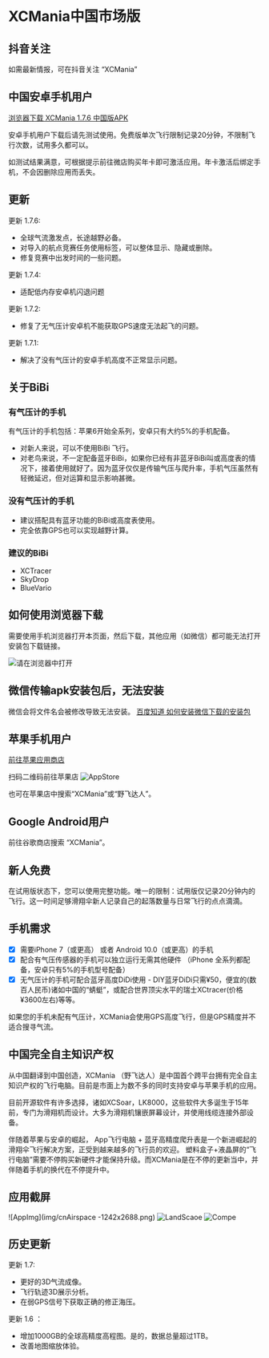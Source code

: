 # XCMania中国市场版

## 抖音关注

如需最新情报，可在抖音关注 “XCMania”


## 中国安卓手机用户

[浏览器下载 XCMania 1.7.6 中国版APK](https://xcm1.s3-ap-southeast-1.amazonaws.com/china/xcm-china.1.7.6.apk)

安卓手机用户下载后请先测试使用。免费版单次飞行限制记录20分钟，不限制飞行次数，试用多久都可以。

如测试结果满意，可根据提示前往微店购买年卡即可激活应用。年卡激活后绑定手机，不会因删除应用而丢失。

## 更新

更新 1.7.6:

- 全球气流激发点，长途越野必备。
- 对导入的航点竞赛任务使用标签，可以整体显示、隐藏或删除。
- 修复竞赛中出发时间的一些问题。


更新 1.7.4:

- 适配低内存安卓机闪退问题

更新 1.7.2:

- 修复了无气压计安卓机不能获取GPS速度无法起飞的问题。

更新 1.7.1:

- 解决了没有气压计的安卓手机高度不正常显示问题。

## 关于BiBi

### 有气压计的手机

有气压计的手机包括：苹果6开始全系列，安卓只有大约5%的手机配备。

- 对新人来说，可以不使用BiBi 飞行。
- 对老鸟来说，不一定配备蓝牙BiBi，如果你已经有非蓝牙BiBi叫或高度表的情况下，接着使用就好了。因为蓝牙仅仅是传输气压与爬升率，手机气压虽然有轻微延迟，但对运算和显示影响甚微。

### 没有气压计的手机

- 建议搭配具有蓝牙功能的BiBi或高度表使用。
- 完全依靠GPS也可以实现越野计算。

### 建议的BiBi

- XCTracer 
- SkyDrop
- BlueVario 

## 如何使用浏览器下载

需要使用手机浏览器打开本页面，然后下载，其他应用（如微信）都可能无法打开安装包下载链接。

![请在浏览器中打开](img/openinbrowser.jpg)

## 微信传输apk安装包后，无法安装
微信会将文件名会被修改导致无法安装。
[百度知道 如何安装微信下载的安装包](https://zhidao.baidu.com/question/305162431448848164.html)

## 苹果手机用户 

[前往苹果应用商店](https://apps.apple.com/cn/app/%E9%87%8E%E9%A3%9E%E8%BE%BE%E4%BA%BA/id1494610953?itsct=apps_box&itscg=30200)

扫码二维码前往苹果店
![AppStore](img/cn-appstore.png)

也可在苹果店中搜索“XCMania”或“野飞达人”。

## Google Android用户

前往谷歌商店搜索 “XCMania”。

## 新人免费

在试用版状态下，您可以使用完整功能。唯一的限制：试用版仅记录20分钟内的飞行。这一时间足够滑翔伞新人记录自己的起落数量与日常飞行的点点滴滴。

## 手机需求

- [x] 需要iPhone 7（或更高） 或者 Android  10.0（或更高）的手机
- [x] 配合有气压传感器的手机可以独立运行无需其他硬件 （iPhone 全系列都配备，安卓只有5%的手机型号配备）
- [x] 无气压计的手机可配合蓝牙高度DiDi使用 - DIY蓝牙DiDi只需¥50，便宜的(数百人民币)诸如中国的“蜻蜓”，或配合世界顶尖水平的瑞士XCtracer(价格¥3600左右)等等。

如果您的手机未配有气压计，XCMania会使用GPS高度飞行，但是GPS精度并不适合搜寻气流。


## 中国完全自主知识产权

从中国翻译到中国创造，XCMania （野飞达人）是中国首个跨平台拥有完全自主知识产权的飞行电脑。目前是市面上为数不多的同时支持安卓与苹果手机的应用。

目前开源软件有许多选择，诸如XCSoar，LK8000，这些软件大多诞生于15年前，专门为滑翔机而设计。大多为滑翔机镶嵌屏幕设计，并使用线缆连接外部设备。

伴随着苹果与安卓的崛起， App飞行电脑 + 蓝牙高精度爬升表是一个新进崛起的滑翔伞飞行解决方案，正受到越来越多的飞行员的欢迎。
塑料盒子+液晶屏的“飞行电脑”需要不停购买新硬件才能保持升级。而XCMania是在不停的更新当中，并伴随着手机的换代在不停提升中。

## 应用截屏

![AppImg](img/cnAirspace -1242x2688.png)
![LandScaoe](img/cnLandscape1242x2688.jpg)
![Compe](img/cnCompe-1242x2688.jpg)


## 历史更新

更新 1.7:

- 更好的3D气流成像。
- 飞行轨迹3D展示分析。
- 在弱GPS信号下获取正确的修正海压。

更新 1.6 ：

- 增加1000GB的全球高精度高程图。是的，数据总量超过1TB。
- 改善地图缩放体验。

